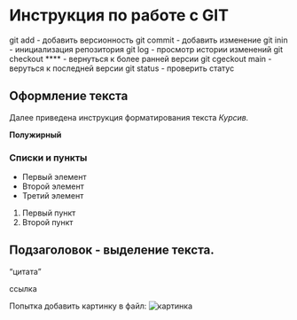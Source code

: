 # Инструкция по работе с GIT 
git add - добавить версионность
git commit - добавить изменение
git inin - инициализация репозитория
git log - просмотр истории изменений
git checkout **** - вернуться к более ранней версии
git cgeckout main - веруться к последней версии
git status - проверить статус

## Оформление текста
Далее приведена инструкция форматирования текста 
*Курсив.*

**Полужирный**

### Списки и пункты
* Первый элемент
* Второй элемент
* Третий элемент

1. Первый пункт
2. Второй пункт 

## Подзаголовок - выделение текста.

<q>цитата

<a>ссылка


Попытка добавить картинку в файл:
![картинка](1.jpg)